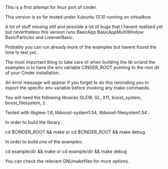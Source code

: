 This is a first attempt for linux port of cinder.

This version is so far tested under Xubuntu 13.10 running on virtualbox.

A lot of stuff missing still and possible a lot of bugs that I havent realised yet but nevertheless this version runs BasicApp BasicAppMultiWindow BasicParticles and ListenerBasic.

Probably you can run already more of the examples but havent found the time to test yet.

The most important thing to take care of when building the lib or/and the examples is to have the env variable CINDER_ROOT pointing to the root dir of your Cinder installation.

An error message will appear if you forget to do this reminding you to export the specific env variable before invoking any make commands.

You will need the following libraries GLEW, GL, X11, boost_system, boost_filesystem, z .

Tested with libglew-1.8, libboost-system1.54, libboost-filesystem1.54 .

In order to build the library :

cd $CINDER_ROOT && make or cd $CINDER_ROOT && make debug.

In order to build one of the examples:

cd example/dir && make or cd example/dir && make debug 

You can check the relevant GNUmakefiles for more options.
